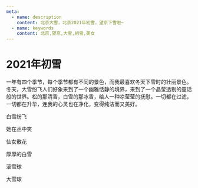 ```yaml
---
meta:
  - name: description
    content: 北京大雪，北京2021年初雪，望京下雪啦~
  - name: keywords
    content: 北京,望京,大雪,初雪,美女
---
```

# 2021年初雪



一年有四个季节，每个季节都有不同的景色，而我最喜欢冬天下雪时的壮丽景色。冬天，大雪纷飞人们好象来到了一个幽雅恬静的境界，来到了一个晶莹透剔的童话般的世界。松的那清香，白雪的那冰香，给人一种凉莹莹的抚慰。一切都在过滤，一切都在升华，连我的心灵也在净化，变得纯洁而又美好。



[comment]: <> (![]&#40;./IMG_6307.JPG&#41;)

[comment]: <> (![]&#40;./IMG_6313.JPG&#41;)

[comment]: <> (![]&#40;./IMG_6314.JPG&#41;)

[comment]: <> (![]&#40;./IMG_6351.JPG&#41;)

[comment]: <> (![]&#40;./IMG_6343.jpg&#41;)




白雪纷飞
<ImgView title="北京下雪" url="https://1.z.wiki/images/20211115/73de228197a245d1b8e62397da94353d.png" />

她在丛中笑
<ImgView title="北京下雪" url="https://2.z.wiki/images/20211115/eb6e95cc912b46ca8e0a792ee9463089.png" />


仙女散花
<ImgView title="北京下雪" url="https://1.z.wiki/images/20211115/13034135a12344f7898e47c91eb3cfb4.png" />


厚厚的白雪
<ImgView title="北京下雪" url="https://1.z.wiki/images/20211115/ef6464e0b6814de5b9e1cbd532669b5d.png" />


滚雪球
<ImgView title="北京下雪" url="https://4.z.wiki/images/20211115/ea8b8e028b3a4510b8318b07616da99b.png" />


大雪球
<ImgView title="北京下雪" url="https://4.z.wiki/images/20211115/4edba0a5c39b4a52b5f57e6645574cc3.png" />

